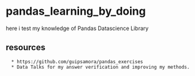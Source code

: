 # pandas_learning_by_doing
here i test my knowledge of Pandas Datascience Library
## resources
      * https://github.com/guipsamora/pandas_exercises 
      * Data Talks for my answer verification and improving my methods.
